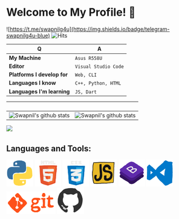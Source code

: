 # Welcome to My Profile! 👋 
![https://t.me/swapnilg4u](https://img.shields.io/badge/telegram-swapnilg4u-blue)
 ![Hits](https://hits.seeyoufarm.com/api/count/incr/badge.svg?url=https://github.com/swapnilg4u/)



Q | A
--- | --- 
**My Machine**  | `Asus R558U`
**Editor**  | `Visual Studio Code`
**Platforms I develop for** | `Web, CLI`
**Languages I know**  | `C++, Python, HTML`
**Languages I'm learning** | `JS, Dart`

‏‏‎ ‎| ‏‏‎ ‎
--- | ---
![Swapnil's github stats](https://github-readme-stats.vercel.app/api?username=swapnilg4u&show_icons=true&theme=radical&include_all_commits=true) | ![Swapnil's github stats](https://github-readme-stats.vercel.app/api/top-langs/?username=swapnilg4u&theme=radical&layout=compact)

<img src="https://github-readme-streak-stats.herokuapp.com/?user=swapnilg4u"></img>

## **Languages and Tools:**
<p>
<img src="https://raw.githubusercontent.com/swapnilg4u/useful-resources/main/GIFs/python.gif" height="70">
<img src="https://raw.githubusercontent.com/swapnilg4u/useful-resources/main/GIFs/html.gif" height="70">
<img src="https://raw.githubusercontent.com/swapnilg4u/useful-resources/main/GIFs/css.gif" height="70">
<img src="https://raw.githubusercontent.com/swapnilg4u/useful-resources/main/GIFs/js.webp" height="70">
<img src="https://raw.githubusercontent.com/swapnilg4u/useful-resources/main/GIFs/bootstrap.gif" height="70">
<img src="https://raw.githubusercontent.com/swapnilg4u/useful-resources/main/GIFs/vscode.webp" height="70">
<img src="https://raw.githubusercontent.com/swapnilg4u/useful-resources/main/GIFs/git.gif" width="130">
<img src="https://raw.githubusercontent.com/swapnilg4u/useful-resources/main/GIFs/github.webp" height="70">
</p>

